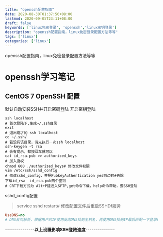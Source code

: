```yaml
---
title: "openssh配置指南"
date: 2020-08-30T01:37:56+08:00
lastmod: 2020-09-05T23:11+08:00
draft: false
keywords: ['linux免密登录', 'openssh','linux密钥登录']
description: "openssh配置指南，linux免密登录配置方法等等"
tags: ['linux']
categories: ['linux']
---
```


openssh配置指南，linux免密登录配置方法等等
<!--more-->

# openssh学习笔记<!-- omit in toc -->

## CentOS 7 OpenSSH 配置

默认自动安装SSH并开启密码登陆
开启密钥登陆

```shell
ssh localhost
# 首次登陆下,生成~/.ssh目录
exit
# 退出刚才的 ssh localhost
cd ~/.ssh/
# 若没有该目录，请先执行一次ssh localhost
ssh-keygen -t rsa
# 会有提示，都按回车就可以
cat id_rsa.pub >> authorized_keys
# 加入授权
chmod 600 ./authorized_keys# 修改文件权限
vim /etc/ssh/sshd_config
# 修改sshd_config，并把PubkeyAuthentication yes前边的#去除
下载id_rsa  id_rsa.pub两个密钥
# CRT下载方式为 Alt+P建进入SFTP,get命令下载，help命令帮助，要SSH登陆
```

sshd_config配置
> service sshd restart# 修改配置文件后重启SSHDf服务

```ini
UseDNS=no
# DNS反向解析，根据用户的IP使用反向DNS找到主机名，再使用DNS找到IP最后匹配一下登录的IP是否合法。
```

---------------**以上设置影响SSH登陆速度**---------------